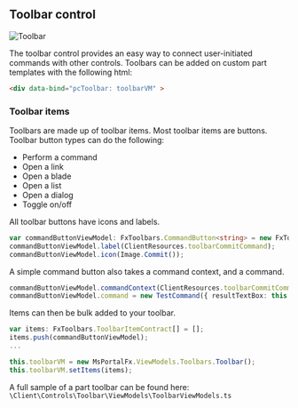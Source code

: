 
## Toolbar control
![Toolbar][toolbar]

The toolbar control provides an easy way to connect user-initiated commands with other controls. Toolbars can be added on custom part templates with the following html:

```html
<div data-bind="pcToolbar: toolbarVM" >
```

### Toolbar items
Toolbars are made up of toolbar items. Most toolbar items are buttons. Toolbar button types can do the following:

* Perform a command
* Open a link
* Open a blade
* Open a list
* Open a dialog
* Toggle on/off

All toolbar buttons have icons and labels.

```ts
var commandButtonViewModel: FxToolbars.CommandButton<string> = new FxToolbars.CommandButton<string>();
commandButtonViewModel.label(ClientResources.toolbarCommitCommand);
commandButtonViewModel.icon(Image.Commit());
```

A simple command button also takes a command context, and a command.

```ts               
commandButtonViewModel.commandContext(ClientResources.toolbarCommitCommand);
commandButtonViewModel.command = new TestCommand({ resultTextBox: this.textBoxVM, itemViewModel: commandViewModel });
```

Items can then be bulk added to your toolbar.

```ts
var items: FxToolbars.ToolbarItemContract[] = [];
items.push(commandButtonViewModel);
...

this.toolbarVM = new MsPortalFx.ViewModels.Toolbars.Toolbar();
this.toolbarVM.setItems(items);
```

A full sample of a part toolbar can be found here:
`\Client\Controls\Toolbar\ViewModels\ToolbarViewModels.ts`

[toolbar]: ../media/portalfx-ui-concepts/toolbar.png